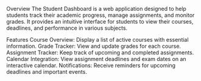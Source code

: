 Overview
The Student Dashboard is a web application designed to help students track their academic progress, manage assignments, and monitor grades. It provides an intuitive interface for students to view their courses, deadlines, and performance in various subjects.

Features
Course Overview: Display a list of active courses with essential information.
Grade Tracker: View and update grades for each course.
Assignment Tracker: Keep track of upcoming and completed assignments.
Calendar Integration: View assignment deadlines and exam dates on an interactive calendar.
Notifications: Receive reminders for upcoming deadlines and important events.
